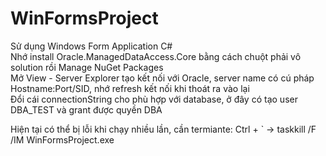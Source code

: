 # WinFormsProject

Sử dụng Windows Form Application C# <br />
Nhớ install Oracle.ManagedDataAccess.Core bằng cách chuột phải vô solution rồi Manage NuGet Packages <br />
Mở View - Server Explorer tạo kết nối với Oracle, server name có cú pháp Hostname:Port/SID, nhớ refresh kết nối khi thoát ra vào lại <br />
Đổi cái connectionString cho phù hợp với database, ở đây có tạo user DBA_TEST và grant được quyền DBA <br />

Hiện tại có thể bị lỗi khi chạy nhiều lần, cần termiante: Ctrl + ` -> taskkill /F /IM WinFormsProject.exe
